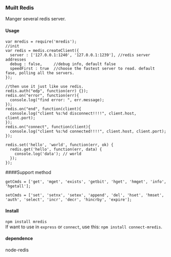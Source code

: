 ### Muilt Redis  
Manger several redis server.

#### Usage 
```  
var mredis = require('mredis');
//init
var redis = medis.createClient({
  server : ['127.0.0.1:1240', '127.0.0.1:1239'], //redis server addresses
  debug : false,     //debug info, default false
  speedFirst : true  //choose the fastest server to read. default fase, polling all the servers.
}); 

//then use it just like use redis.
redis.auth("edp", function(err) {});
redis.on("error", function(err){
  console.log("find error: ", err.message);
});
redis.on("end", function(client){
  console.log("client %s:%d disconnect!!!!", client.host, client.port);
});
redis.on("connect", function(client){
  console.log("client %s:%d connected!!!!", client.host, client.port);
});

redis.set('hello', 'world', function(err, ok) {
  redis.get('hello', function(err, data) {
    console.log('data'); // world
  });
});
```  

####Support method   
```
getCmds = ['get', 'mget', 'exists', 'getbit', 'hget', 'hmget', 'info', 'hgetall'];

setCmds = ['set', 'setnx', 'setex', 'append', 'del', 'hset', 'hmset', 'auth', 'select', 'incr', 'decr', 'hincrby', 'expire'];
```

#### Install   
`npm install mredis`   
If want to use in `express` or `connect`, use this: `npm install connect-mredis`.

#### dependence   
node-redis

